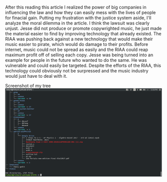 After this reading this article I realized the power of big companies in influencing the law and how they can easily mess with the lives of people for finacial gain. Putting my frustration with the justice system aside, I'll analyze the moral dilemma in the article. I think the lawsuit was clearly unjust. Jesse did not produce or promote copywrighted music, he just made the material easier to find by improving technology that already existed. The RIAA was pushing back against a new technology that would make their music easier to pirate, which would do damage to their profits. Before internet, music could not be spread as easily and the RIAA could reap maximum profit off of selling each copy. Jesse was being turned into an example for people in the future who wanted to do the same. He was vulnerable and could easily be targeted. Despite the efforts of the RIAA, this technology could obviously not be surpressed and the music industry would just have to deal with it. 

Screenshot of my tree![lab1](lab1screenshot.png)
